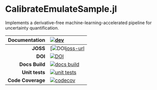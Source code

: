 # CalibrateEmulateSample.jl
Implements a derivative-free machine-learning-accelerated pipeline for uncertainty quantification.


| **Documentation**    | [![dev][docs-dev-img]][docs-dev-url]             |
|---------------------:|:-------------------------------------------------|
| **JOSS**             | [![DOI][joss-img][joss-url]                      |
| **DOI**              | [![DOI][zenodo-img]][zenodo-latest-url]          |
| **Docs Build**       | [![docs build][docs-bld-img]][docs-bld-url]      |
| **Unit tests**       | [![unit tests][unit-tests-img]][unit-tests-url]  |
| **Code Coverage**    | [![codecov][codecov-img]][codecov-url]           |

[joss-img]:https://joss.theoj.org/papers/10.21105/joss.06372/status.svg
[joss-url]:https://doi.org/10.21105/joss.06372

[zenodo-img]: https://zenodo.org/badge/179573047.svg
[zenodo-latest-url]: https://zenodo.org/badge/latestdoi/179573047

[docs-dev-img]: https://img.shields.io/badge/docs-dev-blue.svg
[docs-dev-url]: https://CliMA.github.io/CalibrateEmulateSample.jl/dev/

[docs-bld-img]: https://github.com/CliMA/CalibrateEmulateSample.jl/actions/workflows/Docs.yml/badge.svg?branch=main
[docs-bld-url]: https://github.com/CliMA/CalibrateEmulateSample.jl/actions/workflows/Docs.yml

[unit-tests-img]: https://github.com/CliMA/CalibrateEmulateSample.jl/actions/workflows/Tests.yml/badge.svg?branch=main
[unit-tests-url]: https://github.com/CliMA/CalibrateEmulateSample.jl/actions/workflows/Tests.yml

[codecov-img]: https://codecov.io/gh/CliMA/CalibrateEmulateSample.jl/branch/master/graph/badge.svg
[codecov-url]: https://codecov.io/gh/CliMA/CalibrateEmulateSample.jl



